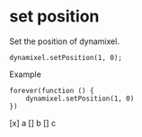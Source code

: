 # set position

Set the position of dynamixel.

```sig
dynamixel.setPosition(1, 0);
```

Example

```blocks
forever(function () {
    dynamixel.setPosition(1, 0)
})
```

[x] a
[] b
[] c